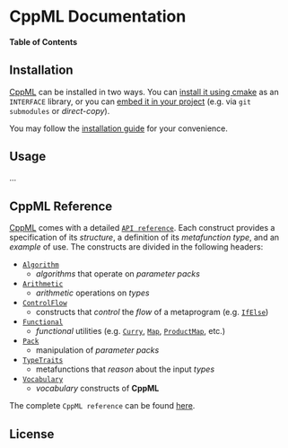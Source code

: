 # CppML Documentation

#### Table of Contents

## Installation

[CppML](https://github.com/ZigaSajovic/CppML) can be installed in two ways. You can [install it using cmake](./installation/index.md#installing-using-cmake) as an `INTERFACE` library, or you can [embed it in your project](./installation/index.md#project-embedding) (e.g. via `git submodules` or *direct-copy*).

You may follow the [installation guide](./installation/index.md) for your convenience.

## Usage

...

## CppML Reference

[CppML](https://github.com/ZigaSajovic/CppML) comes with a detailed [`API reference`](./reference/index.md). Each construct provides a specification of its *structure*, a definition of its *metafunction type*, and an *example* of use. The constructs are divided in the following headers:

* [`Algorithm`](./reference/index.md#algorithm)
  * *algorithms* that operate on *parameter packs*
* [`Arithmetic`](./reference/index.md#arithmetic)
  * *arithmetic* operations on *types*
* [`ControlFlow`](./reference/index.md#controlflow)
  * constructs that *control* the *flow* of a metaprogram (e.g. [`IfElse`](./reference/ControlFlow/IfElse.md))
* [`Functional`](./reference/index.md#functional)
  * *functional* utilities (e.g. [`Curry`](./reference/Functional/Curry.md), [`Map`](./reference/Functional/Map.md), [`ProductMap`](./reference/Functional/ProductMap.md), etc.)
* [`Pack`](./reference/index.md#pack)
  * manipulation of *parameter packs*
* [`TypeTraits`](./reference/index.md#typetraits)
  * metafunctions that *reason* about the input *types*
* [`Vocabulary`](./reference/index.md#vocabulary)
  * *vocabulary* constructs of **CppML**

The complete `CppML reference` can be found [here](./reference/index.md).

## License
